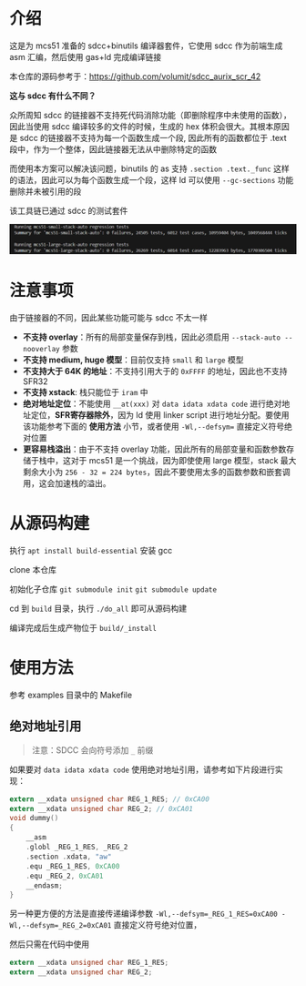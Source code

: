 # 介绍

这是为 mcs51 准备的 sdcc+binutils 编译器套件，它使用 sdcc 作为前端生成 asm 汇编，然后使用 gas+ld 完成编译链接

本仓库的源码参考于：https://github.com/volumit/sdcc_aurix_scr_42 

**这与 sdcc 有什么不同？**

众所周知 sdcc 的链接器不支持死代码消除功能（即删除程序中未使用的函数），因此当使用 sdcc 编译较多的文件的时候，生成的 hex 体积会很大。其根本原因是 sdcc 的链接器不支持为每一个函数生成一个段, 因此所有的函数都位于 .text 段中，作为一个整体，因此链接器无法从中删除特定的函数

而使用本方案可以解决该问题，binutils 的 as 支持 `.section .text._func` 这样的语法，因此可以为每个函数生成一个段，这样 ld 可以使用 `--gc-sections` 功能删除并未被引用的段

该工具链已通过 sdcc 的测试套件

![](./docs/test-result.jpg)

# 注意事项

由于链接器的不同，因此某些功能可能与 sdcc 不太一样

  - **不支持 overlay**：所有的局部变量保存到栈，因此必须启用 `--stack-auto --nooverlay` 参数
  - **不支持 medium, huge 模型**：目前仅支持 `small` 和 `large` 模型
  - **不支持大于 64K 的地址**：不支持引用大于的 `0xFFFF` 的地址，因此也不支持 SFR32
  - **不支持 xstack**: 栈只能位于 `iram` 中
  - **绝对地址定位**：不能使用 `__at(xxx)` 对 `data idata xdata code` 进行绝对地址定位，**SFR寄存器除外**，因为 ld 使用 linker script 进行地址分配。要使用该功能参考下面的 **使用方法** 小节，或者使用 `-Wl,--defsym=` 直接定义符号绝对位置
  - **更容易栈溢出**：由于不支持 overlay 功能，因此所有的局部变量和函数参数存储于栈中，这对于 mcs51 是一个挑战，因为即使使用 large 模型，stack 最大剩余大小为 `256 - 32 = 224 bytes`，因此不要使用太多的函数参数和嵌套调用，这会加速栈的溢出。

# 从源码构建

执行 `apt install build-essential` 安装 gcc

clone 本仓库

初始化子仓库 `git submodule init` `git submodule update`

cd 到 `build` 目录，执行 `./do_all` 即可从源码构建

编译完成后生成产物位于 `build/_install`

# 使用方法

参考 examples 目录中的 Makefile

## 绝对地址引用

> 注意：SDCC 会向符号添加 `_` 前缀

如果要对 `data idata xdata code` 使用绝对地址引用，请参考如下片段进行实现：

```c
extern __xdata unsigned char REG_1_RES; // 0xCA00
extern __xdata unsigned char REG_2;	// 0xCA01
void dummy()
{
	__asm
    .globl _REG_1_RES, _REG_2
    .section .xdata, "aw"
    .equ _REG_1_RES, 0xCA00
    .equ _REG_2, 0xCA01
	__endasm;
}
```

另一种更方便的方法是直接传递编译参数 `-Wl,--defsym=_REG_1_RES=0xCA00 -Wl,--defsym=_REG_2=0xCA01` 直接定义符号绝对位置，

然后只需在代码中使用

```c
extern __xdata unsigned char REG_1_RES;
extern __xdata unsigned char REG_2;
```
